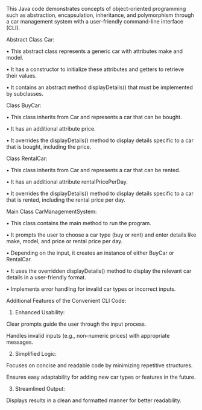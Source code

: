 This Java code demonstrates concepts of object-oriented programming such as abstraction, encapsulation, inheritance, and polymorphism through a car management system with a user-friendly command-line interface (CLI).


Abstract Class Car:

• This abstract class represents a generic car with attributes make and model.

• It has a constructor to initialize these attributes and getters to retrieve their values.

• It contains an abstract method displayDetails() that must be implemented by subclasses.


Class BuyCar:

• This class inherits from Car and represents a car that can be bought.

• It has an additional attribute price.

• It overrides the displayDetails() method to display details specific to a car that is bought, including the price.



Class RentalCar:

• This class inherits from Car and represents a car that can be rented.

• It has an additional attribute rentalPricePerDay.

• It overrides the displayDetails() method to display details specific to a car that is rented, including the rental price per day.



Main Class CarManagementSystem:

• This class contains the main method to run the program.

• It prompts the user to choose a car type (buy or rent) and enter details like make, model, and price or rental price per day.

• Depending on the input, it creates an instance of either BuyCar or RentalCar.

• It uses the overridden displayDetails() method to display the relevant car details in a user-friendly format.

• Implements error handling for invalid car types or incorrect inputs.



Additional Features of the Convenient CLI Code:

1. Enhanced Usability:

Clear prompts guide the user through the input process.

Handles invalid inputs (e.g., non-numeric prices) with appropriate messages.



2. Simplified Logic:

Focuses on concise and readable code by minimizing repetitive structures.

Ensures easy adaptability for adding new car types or features in the future.



3. Streamlined Output:

Displays results in a clean and formatted manner for better readability.
